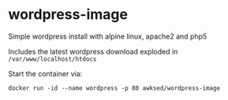 # wordpress-image

Simple wordpress install with alpine linux, apache2 and php5

Includes the latest wordpress download exploded in `/var/www/localhost/htdocs`

Start the container via:

`docker run -id --name wordpress -p 80 awksed/wordpress-image`

